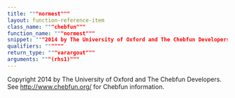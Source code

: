 ```yaml
---
title: """normest"""
layout: function-reference-item
class_name: """chebfun"""
function_name: """normest"""
snippet: """2014 by The University of Oxford and The Chebfun Developers."""
qualifiers: """"""
return_type: """varargout"""
arguments: """(rhs1)"""
---
```


  Copyright 2014 by The University of Oxford and The Chebfun Developers. 
  See http://www.chebfun.org/ for Chebfun information.
